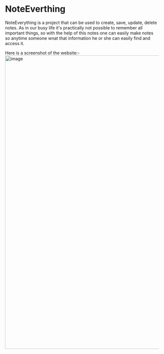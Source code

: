 # NoteEverthing

NoteEverything is a project that can be used to create, save, update, delete notes. As in our busy life it's practically not possible to remember all important things,
so with the help of this notes one can easily make notes so anytime someone wnat that information he or she can easily find and access it.

Here is a screenshot of the website:-
<img width="959" alt="image" src="https://github.com/tusharpadihar15/NoteCraft/assets/91619197/27fdb7c4-5e14-4e28-a0b0-aee0dab53464">
